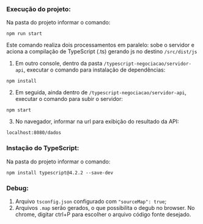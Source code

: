 ### Execução do projeto:

Na pasta do projeto informar o comando:
```
npm run start
```
Este comando realiza dois processamentos em paralelo: sobe o servidor e aciona a compilação de TypeScript (.ts) gerando js no destino `/src/dist/js`

1. Em outro console, dentro da pasta `/typescript-negociacao/servidor-api`, executar o comando para instalação de dependências:
```
npm install
```
2. Em seguida, ainda dentro de `/typescript-negociacao/servidor-api`, executar o comando para subir o servidor:
```
npm start
```
3. No navegador, informar na url para exibição do resultado da API:
```
localhost:8080/dados
```
### Instação do TypeScript:
Na pasta do projeto informar o comando:
```
npm install typescript@4.2.2 --save-dev
```
### Debug:

1. Arquivo `tsconfig.json` configurado com `"sourceMap": true`;
2. Arquivos `.map` serão gerados, o que possibilita o degub no browser. No chrome, digitar ctrl+P para escolher o arquivo código fonte desejado.

